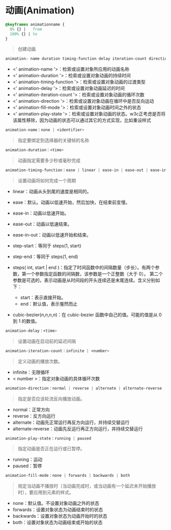 # 动画(Animation)

```css
@keyframes animationname {
  0% {}	|	from
  100% {} |	to
}
```
> 创建动画

```css
animation: name duration timing-function delay iteration-count direction fill-mode play-state;
```

- <' animation-name '>：检索或设置对象所应用的动画名称
- <' animation-duration '>：检索或设置对象动画的持续时间
- <' animation-timing-function '>：检索或设置对象动画的过渡类型
- <' animation-delay '>：检索或设置对象动画延迟的时间
- <' animation-iteration-count '>：检索或设置对象动画的循环次数
- <' animation-direction '>：检索或设置对象动画在循环中是否反向运动
- <' animation-fill-mode '>：检索或设置对象动画时间之外的状态
- <' animation-play-state '>：检索或设置对象动画的状态。w3c正考虑是否将该属性移除，因为动画的状态可以通过其它的方式实现，比如重设样式



```css
animation-name：none | <identifier>
```

> 指定要绑定到选择器的关键帧的名称



```css
animation-duration：<time>
```

> 动画指定需要多少秒或毫秒完成



```css
animation-timing-function：ease | linear | ease-in | ease-out | ease-in-out | step-start | step-end | steps(<integer>[, [ start | end ] ]?) | cubic-bezier(<number>, <number>, <number>, <number>)
```

> 设置动画将如何完成一个周期

- linear：动画从头到尾的速度是相同的。
- ease：默认。动画以低速开始，然后加快，在结束前变慢。
- ease-in：动画以低速开始。
- ease-out：动画以低速结束。
- ease-in-out：动画以低速开始和结束。
- step-start：等同于 steps(1, start)
- step-end：等同于 steps(1, end)
- steps( int, start | end )：指定了时间函数中的间隔数量（步长）。有两个参数，第一个参数指定函数的间隔数，该参数是一个正整数（大于 0）。 第二个参数是可选的，表示动画是从时间段的开头连续还是末尾连续。含义分别如下：
  - start：表示直接开始。
  - end：默认值，表示戛然而止

- cubic-bezier(*n*,*n*,*n*,*n*)：在 cubic-bezier 函数中自己的值。可能的值是从 0 到 1 的数值。



```css
animation-delay：<time>
```

> 设置动画在启动前的延迟间隔



```css
animation-iteration-count：infinite | <number>
```

> 定义动画的播放次数。

- infinite：无限循环
- < number >：指定对象动画的具体循环次数



```css
animation-direction：normal | reverse | alternate | alternate-reverse
```

> 指定是否应该轮流反向播放动画。

- normal：正常方向
- reverse：反方向运行
- alternate：动画先正常运行再反方向运行，并持续交替运行
- alternate-reverse：动画先反运行再正方向运行，并持续交替运行



```css
animation-play-state：running | paused
```

> 指定动画是否正在运行或已暂停。

- running：运动
- paused：暂停

```css
animation-fill-mode：none | forwards | backwards | both
```

> 规定当动画不播放时（当动画完成时，或当动画有一个延迟未开始播放时），要应用到元素的样式。

- none：默认值。不设置对象动画之外的状态
- forwards：设置对象状态为动画结束时的状态
- backwards：设置对象状态为动画开始时的状态
- both：设置对象状态为动画结束或开始的状态
